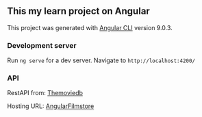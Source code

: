 ## This my learn project on Angular

This project was generated with [Angular CLI](https://github.com/angular/angular-cli) version 9.0.3.

### Development server

Run `ng serve` for a dev server. Navigate to `http://localhost:4200/`

### API 

RestAPI from: [Themoviedb](https://www.themoviedb.org/)

Hosting URL: [AngularFilmstore](https://angularfilmstore.web.app)

